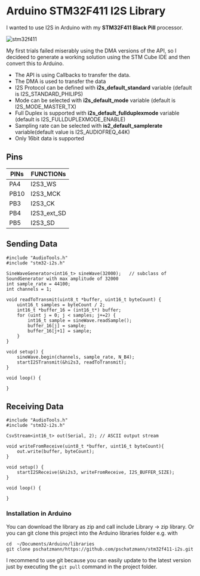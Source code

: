# Arduino STM32F411 I2S Library

I wanted to use I2S in Arduino with my __STM32F411 Black Pill__ processor. 

![stm32f411](https://pschatzmann.github.io/stm32f411-i2s/stm32f411.jpeg)


My first trials failed miserably using the DMA versions of the API, so I decideed to generate a working solution using the STM Cube IDE and then convert this to Arduino.

- The API is using Callbacks to transfer the data.
- The DMA is used to transfer the data
- I2S Protocol can be defined with __i2s_default_standard__ variable (default is I2S_STANDARD_PHILIPS)
- Mode can be selected with __i2s_default_mode__ variable (default is I2S_MODE_MASTER_TX)
- Full Duplex is supported with __i2s_default_fullduplexmode__ variable (default is I2S_FULLDUPLEXMODE_ENABLE)
- Sampling rate can be selected with __is2_default_samplerate__ variable(default value is I2S_AUDIOFREQ_44K) 
- Only 16bit data is supported

## Pins

PINs  |	FUNCTIONs 
------|------------	
PA4	  | I2S3_WS	
PB10  |	I2S3_MCK	
PB3	  | I2S3_CK	
PB4	  | I2S3_ext_SD	
PB5	  | I2S3_SD	


## Sending Data

```
#include "AudioTools.h"
#include "stm32-i2s.h"

SineWaveGenerator<int16_t> sineWave(32000);   // subclass of SoundGenerator with max amplitude of 32000
int sample_rate = 44100;
int channels = 1;

void readToTransmit(uint8_t *buffer, uint16_t byteCount) {
	uint16_t samples = byteCount / 2;
	int16_t *buffer_16 = (int16_t*) buffer;
	for (uint j = 0; j < samples; j+=2) {
		int16_t sample = sineWave.readSample();
		buffer_16[j] = sample;
		buffer_16[j+1] = sample;
	}
}

void setup() {
	sineWave.begin(channels, sample_rate, N_B4);
	startI2STransmit(&hi2s3, readToTransmit);
}

void loop() {

}
```


## Receiving Data

```
#include "AudioTools.h"
#include "stm32-i2s.h"

CsvStream<int16_t> out(Serial, 2); // ASCII output stream 

void writeFromReceive(uint8_t *buffer, uint16_t byteCount){
	out.write(buffer, byteCount);
}

void setup() {
	startI2SReceive(&hi2s3, writeFromReceive, I2S_BUFFER_SIZE);
}

void loop() {

}

```

### Installation in Arduino

You can download the library as zip and call include Library -> zip library. Or you can git clone this project into the Arduino libraries folder e.g. with

```
cd  ~/Documents/Arduino/libraries
git clone pschatzmann/https://github.com/pschatzmann/stm32f411-i2s.git
```

I recommend to use git because you can easily update to the latest version just by executing the ```git pull``` command in the project folder.
